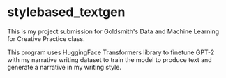 # stylebased_textgen
This is my project submission for Goldsmith's Data and Machine Learning for Creative Practice class.

This program uses HuggingFace Transformers library to finetune GPT-2 with my narrative writing dataset to train the model to produce text and generate a narrative in my writing style.